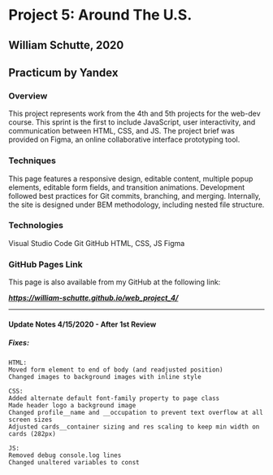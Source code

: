 # Project 5: Around The U.S.
## William Schutte, 2020
Practicum by Yandex
-----
### Overview
This project represents work from the 4th and 5th projects for the web-dev course. This sprint is the first to include
JavaScript, user interactivity, and communication between HTML, CSS, and JS. The project brief was provided on Figma, 
an online collaborative interface prototyping tool. 

### Techniques
This page features a responsive design, editable content, multiple popup elements, editable form fields, and transition
animations.
Development followed best practices for Git commits, branching, and merging.
Internally, the site is designed under BEM methodology, including nested file structure. 

### Technologies
Visual Studio Code
Git
GitHub
HTML, CSS, JS
Figma

### GitHub Pages Link

This page is also available from my GitHub at the following link:

***https://william-schutte.github.io/web_project_4/***

-----



#### Update Notes 4/15/2020 - After 1st Review

##### Fixes:
    HTML:
    Moved form element to end of body (and readjusted position)
    Changed images to background images with inline style

    CSS:
    Added alternate default font-family property to page class
    Made header logo a background image
    Changed profile__name and __occupation to prevent text overflow at all screen sizes
    Adjusted cards__container sizing and res scaling to keep min width on cards (282px)

    JS:
    Removed debug console.log lines
    Changed unaltered variables to const
